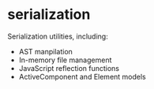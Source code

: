 # serialization

Serialization utilities, including:

- AST manpilation
- In-memory file management
- JavaScript reflection functions
- ActiveComponent and Element models
